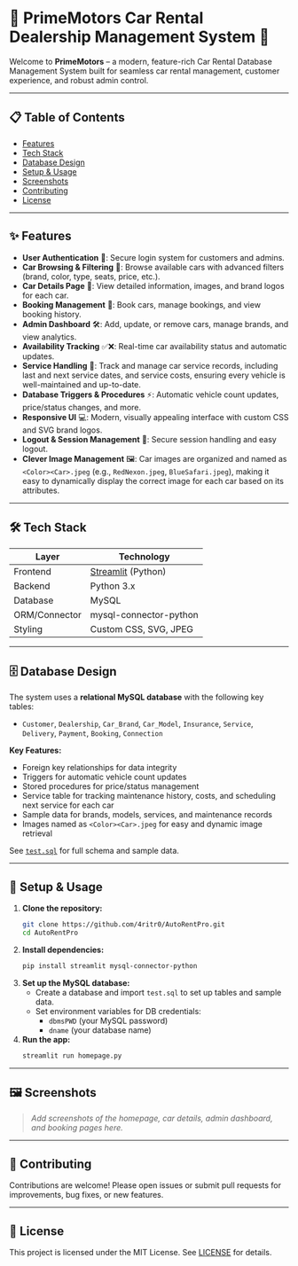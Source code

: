 # 🚗 PrimeMotors Car Rental Dealership Management System 🚗

Welcome to **PrimeMotors** – a modern, feature-rich Car Rental Database Management System built for seamless car rental management, customer experience, and robust admin control.

---

## 📋 Table of Contents

- [Features](#features)
- [Tech Stack](#tech-stack)
- [Database Design](#database-design)
- [Setup & Usage](#setup--usage)
- [Screenshots](#screenshots)
- [Contributing](#contributing)
- [License](#license)

---

## ✨ Features

- **User Authentication** 🔐: Secure login system for customers and admins.
- **Car Browsing & Filtering** 🚙: Browse available cars with advanced filters (brand, color, type, seats, price, etc.).
- **Car Details Page** 📄: View detailed information, images, and brand logos for each car.
- **Booking Management** 📝: Book cars, manage bookings, and view booking history.
- **Admin Dashboard** 🛠️: Add, update, or remove cars, manage brands, and view analytics.
- **Availability Tracking** ✅❌: Real-time car availability status and automatic updates.
- **Service Handling** 🧰: Track and manage car service records, including last and next service dates, and service costs, ensuring every vehicle is well-maintained and up-to-date.
- **Database Triggers & Procedures** ⚡: Automatic vehicle count updates, price/status changes, and more.
- **Responsive UI** 💻: Modern, visually appealing interface with custom CSS and SVG brand logos.
- **Logout & Session Management** 🔄: Secure session handling and easy logout.
- **Clever Image Management** 🖼️: Car images are organized and named as `<Color><Car>.jpeg` (e.g., `RedNexon.jpeg`, `BlueSafari.jpeg`), making it easy to dynamically display the correct image for each car based on its attributes.

---

## 🛠️ Tech Stack

| Layer         | Technology                                  |
| ------------- | ------------------------------------------- |
| Frontend      | [Streamlit](https://streamlit.io/) (Python) |
| Backend       | Python 3.x                                  |
| Database      | MySQL                                       |
| ORM/Connector | mysql-connector-python                      |
| Styling       | Custom CSS, SVG, JPEG                       |

---

## 🗄️ Database Design

The system uses a **relational MySQL database** with the following key tables:

- `Customer`, `Dealership`, `Car_Brand`, `Car_Model`, `Insurance`, `Service`, `Delivery`, `Payment`, `Booking`, `Connection`

**Key Features:**

- Foreign key relationships for data integrity
- Triggers for automatic vehicle count updates
- Stored procedures for price/status management
- Service table for tracking maintenance history, costs, and scheduling next service for each car
- Sample data for brands, models, services, and maintenance records
- Images named as `<Color><Car>.jpeg` for easy and dynamic image retrieval

See [`test.sql`](test.sql) for full schema and sample data.

---

## 🚀 Setup & Usage

1. **Clone the repository:**
   ```sh
   git clone https://github.com/4ritr0/AutoRentPro.git
   cd AutoRentPro
   ```
2. **Install dependencies:**
   ```sh
   pip install streamlit mysql-connector-python
   ```
3. **Set up the MySQL database:**
   - Create a database and import `test.sql` to set up tables and sample data.
   - Set environment variables for DB credentials:
     - `dbmsPWD` (your MySQL password)
     - `dname` (your database name)
4. **Run the app:**
   ```sh
   streamlit run homepage.py
   ```

---

## 🖼️ Screenshots

> _Add screenshots of the homepage, car details, admin dashboard, and booking pages here._

---

## 🤝 Contributing

Contributions are welcome! Please open issues or submit pull requests for improvements, bug fixes, or new features.

---

## 📄 License

This project is licensed under the MIT License. See [LICENSE](LICENSE) for details.
